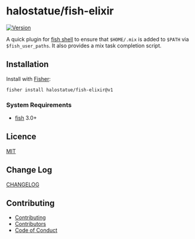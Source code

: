 # halostatue/fish-elixir

[![Version][]](https://github.com/halostatue/fish-elixir/releases)

A quick plugin for [fish shell][fish shell] to ensure that `$HOME/.mix` is added
to `$PATH` via `$fish_user_paths`. It also provides a mix task completion
script.

## Installation

Install with [Fisher][Fisher]:

```fish
fisher install halostatue/fish-elixir@v1
```

### System Requirements

- [fish][fish] 3.0+

## Licence

[MIT](./LICENCE.md)

## Change Log

[CHANGELOG](./CHANGELOG.md)

## Contributing

- [Contributing](./CONTRIBUTING.md)
- [Contributors](./CONTRIBUTORS.md)
- [Code of Conduct](./CODE_OF_CONDUCT.md)

[fish shell]: https://fishshell.com 'friendly interactive shell'
[version]: https://img.shields.io/github/tag/halostatue/fish-elixir.svg?label=Version
[fisher]: https://github.com/jorgebucaran/fisher
[fish]: https://github.com/fish-shell/fish-shell
